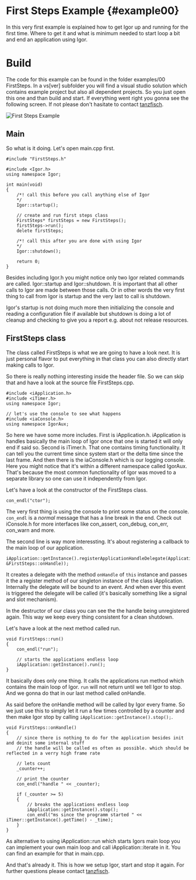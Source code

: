 First Steps Example                           {#example00}
===================

In this very first example is explained how to get Igor up and running for the first time. Where to get it and what is minimum needed to start loop a bit and end an application using Igor. 

Build
=====

The code for this example can be found in the folder examples/00 FirstSteps. In a vs[ver] subfolder you will find a visual studio solution which contains example project but also all dependent projects. So you just open this one and than build and start. If everything went right you gonna see the following screen. If not please don't hasitate to contact [tanzfisch](https://github.com/tanzfisch).

![First Steps Example](/images/Example00_Pic1.png)

Main
----

So what is it doing. Let's open main.cpp first.

    #include "FirstSteps.h"

    #include <Igor.h>
    using namespace Igor;

    int main(void)
    {
        /*! call this before you call anything else of Igor
        */
	    Igor::startup();

        // create and run first steps class
        FirstSteps* firstSteps = new FirstSteps();
        firstSteps->run();
	    delete firstSteps;

        /*! call this after you are done with using Igor
        */
        Igor::shutdown();

	    return 0;
    }

Besides including Igor.h you might notice only two Igor related commands are called. Igor::startup and Igor::shutdown.
It is important that all other calls to Igor are made between those calls. Or in other words the very first thing to call from Igor is startup and the very last to call is shutdown.

Igor's startup is not doing much more then initializing the console and reading a configuration file if available but shutdown is doing a lot of cleanup and checking to give you a report e.g. about not release resources.

FirstSteps class
----------------

The class called FirstSteps is what we are going to have a look next. It is just personal flavor to put everything in that class you can also directly start making calls to Igor.

So there is really nothing interesting inside the header file. So we can skip that and have a look at the source file FirstSteps.cpp.

    #include <iApplication.h>
    #include <iTimer.h>
    using namespace Igor;

    // let's use the console to see what happens
    #include <iaConsole.h>
    using namespace IgorAux;

So here we have some more includes. First is iApplication.h. iApplication is handles basically the main loop of Igor once that one is started it will only end if said so.
Second is iTimer.h. That one contains timing functionality. It can tell you the current time since system start or the delta time since the last frame.
And then there is the iaConsole.h which is our logging console. Here you might notice that it's within a different namespace called IgorAux. That's because the most common functionality of Igor was moved to a separate library so one can use it independently from Igor.

Let's have a look at the constructor of the FirstSteps class.

`con_endl("ctor");`

The very first thing is using the console to print some status on the console. `con_endl` is a _normal_ message that has a line break in the end. Check out iConsole.h for more interfaces like con_assert, con_debug, con_err, con_warn and more.

The second line is way more interessting. It's about registering a callback to the main loop of our application.

    iApplication::getInstance().registerApplicationHandleDelegate(ApplicationHandleDelegate(this, &FirstSteps::onHandle));

It creates a delegate with the method `onHandle` of `this` instance and passes it the a register method of our singleton instance of the class iApplication. Internally the delegate will be bound to an event. And when ever this event is triggered the delegate will be called (it's basically something like a signal and slot mechanism).

In the destructor of our class you can see the the handle being unregistered again. This way we keep every thing consistent for a clean shutdown.

Let's have a look at the next method called run.

    void FirstSteps::run()
    {
        con_endl("run");

        // starts the applications endless loop
        iApplication::getInstance().run();
    }

It basically does only one thing. It calls the applications run method which contains the main loop of Igor. `run` will not return until we tell Igor to stop. And we gonna do that in our last method called onHandle.

As said before the onHandle method will be called by Igor every frame. So we just use this to simply let it run a few times controlled by a counter and then make Igor stop by calling `iApplication::getInstance().stop();`.

    void FirstSteps::onHandle()
    {
        // since there is nothing to do for the application besides init and deinit some internal stuff
        // the handle will be called es often as possible. which should be reflected in a verry high frame rate

        // lets count
        _counter++;

        // print the counter
        con_endl("handle " << _counter);
    
        if (_counter >= 5)
        {
            // breaks the applications endless loop
            iApplication::getInstance().stop();
            con_endl("ms since the programm started " << iTimer::getInstance().getTime() - _time);
        }
    }

As alternative to using iApplication::run which starts Igors main loop you can implement your own main loop and call iApplication::iterate in it. You can find an example for that in main.cpp.

And that's already it. This is how we setup Igor, start and stop it again. For further questions please contact [tanzfisch](https://github.com/tanzfisch).